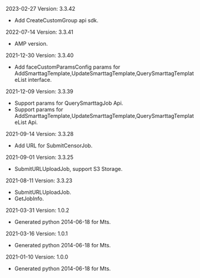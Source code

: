 2023-02-27 Version: 3.3.42
- Add CreateCustomGroup api sdk.

2022-07-14 Version: 3.3.41
- AMP version.

2021-12-30 Version: 3.3.40
- Add faceCustomParamsConfig params for AddSmarttagTemplate,UpdateSmarttagTemplate,QuerySmarttagTemplateList interface.

2021-12-09 Version: 3.3.39
- Support params for QuerySmarttagJob Api.
- Support params for AddSmarttagTemplate,UpdateSmarttagTemplate,QuerySmarttagTemplateList Api.

2021-09-14 Version: 3.3.28
- Add URL for SubmitCensorJob.

2021-09-01 Version: 3.3.25
- SubmitURLUploadJob, support S3 Storage.

2021-08-11 Version: 3.3.23
- SubmitURLUploadJob.
- GetJobInfo.

2021-03-31 Version: 1.0.2
- Generated python 2014-06-18 for Mts.

2021-03-16 Version: 1.0.1
- Generated python 2014-06-18 for Mts.

2021-01-10 Version: 1.0.0
- Generated python 2014-06-18 for Mts.

